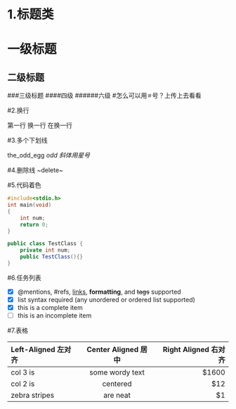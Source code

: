 1.标题类
===============
一级标题
===============
二级标题
---------------
###三级标题
####四级
######六级
#怎么可以用`＃`号？上传上去看看

#2.换行

第一行
换一行
在换一行

#3.多个下划线

the_odd_egg
_odd_
*斜体用星号*

#4.删除线
~delete~

#5.代码着色

```c
#include<stdio.h>
int main(void)
{
	int num;
	return 0;
}
```

```java
public class TestClass {
	private int num;
	public TestClass(){}
}
```

#6.任务列表

- [x] @mentions, #refs, [links](), **formatting**, and <del>tags</del> supported
- [x] list syntax required (any unordered or ordered list supported)
- [x] this is a complete item
- [ ] this is an incomplete item

#7.表格

| Left-Aligned 左对齐 | Center Aligned 居中 | Right Aligned 右对齐|
| :------------ |:---------------:| -----:|
| col 3 is      | some wordy text | $1600 |
| col 2 is      | centered        |   $12 |
| zebra stripes | are neat        |    $1 |